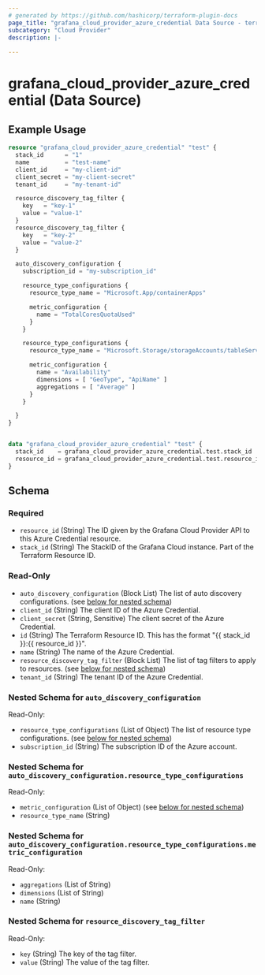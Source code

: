 ```yaml
---
# generated by https://github.com/hashicorp/terraform-plugin-docs
page_title: "grafana_cloud_provider_azure_credential Data Source - terraform-provider-grafana"
subcategory: "Cloud Provider"
description: |-
  
---
```


# grafana_cloud_provider_azure_credential (Data Source)



## Example Usage

```terraform
resource "grafana_cloud_provider_azure_credential" "test" {
  stack_id      = "1"
  name          = "test-name"
  client_id     = "my-client-id"
  client_secret = "my-client-secret"
  tenant_id     = "my-tenant-id"

  resource_discovery_tag_filter {
    key   = "key-1"
    value = "value-1"
  }
  resource_discovery_tag_filter {
    key   = "key-2"
    value = "value-2"
  }

  auto_discovery_configuration {
    subscription_id = "my-subscription_id"

    resource_type_configurations {
      resource_type_name = "Microsoft.App/containerApps"

      metric_configuration {
        name = "TotalCoresQuotaUsed"
      }
    }

    resource_type_configurations {
      resource_type_name = "Microsoft.Storage/storageAccounts/tableServices"

      metric_configuration {
        name = "Availability"
        dimensions = [ "GeoType", "ApiName" ]
        aggregations = [ "Average" ]
      }
    }

  }
}


data "grafana_cloud_provider_azure_credential" "test" {
  stack_id    = grafana_cloud_provider_azure_credential.test.stack_id
  resource_id = grafana_cloud_provider_azure_credential.test.resource_id
}
```

<!-- schema generated by tfplugindocs -->
## Schema

### Required

- `resource_id` (String) The ID given by the Grafana Cloud Provider API to this Azure Credential resource.
- `stack_id` (String) The StackID of the Grafana Cloud instance. Part of the Terraform Resource ID.

### Read-Only

- `auto_discovery_configuration` (Block List) The list of auto discovery configurations. (see [below for nested schema](#nestedblock--auto_discovery_configuration))
- `client_id` (String) The client ID of the Azure Credential.
- `client_secret` (String, Sensitive) The client secret of the Azure Credential.
- `id` (String) The Terraform Resource ID. This has the format "{{ stack_id }}:{{ resource_id }}".
- `name` (String) The name of the Azure Credential.
- `resource_discovery_tag_filter` (Block List) The list of tag filters to apply to resources. (see [below for nested schema](#nestedblock--resource_discovery_tag_filter))
- `tenant_id` (String) The tenant ID of the Azure Credential.

<a id="nestedblock--auto_discovery_configuration"></a>
### Nested Schema for `auto_discovery_configuration`

Read-Only:

- `resource_type_configurations` (List of Object) The list of resource type configurations. (see [below for nested schema](#nestedatt--auto_discovery_configuration--resource_type_configurations))
- `subscription_id` (String) The subscription ID of the Azure account.

<a id="nestedatt--auto_discovery_configuration--resource_type_configurations"></a>
### Nested Schema for `auto_discovery_configuration.resource_type_configurations`

Read-Only:

- `metric_configuration` (List of Object) (see [below for nested schema](#nestedobjatt--auto_discovery_configuration--resource_type_configurations--metric_configuration))
- `resource_type_name` (String)

<a id="nestedobjatt--auto_discovery_configuration--resource_type_configurations--metric_configuration"></a>
### Nested Schema for `auto_discovery_configuration.resource_type_configurations.metric_configuration`

Read-Only:

- `aggregations` (List of String)
- `dimensions` (List of String)
- `name` (String)




<a id="nestedblock--resource_discovery_tag_filter"></a>
### Nested Schema for `resource_discovery_tag_filter`

Read-Only:

- `key` (String) The key of the tag filter.
- `value` (String) The value of the tag filter.
